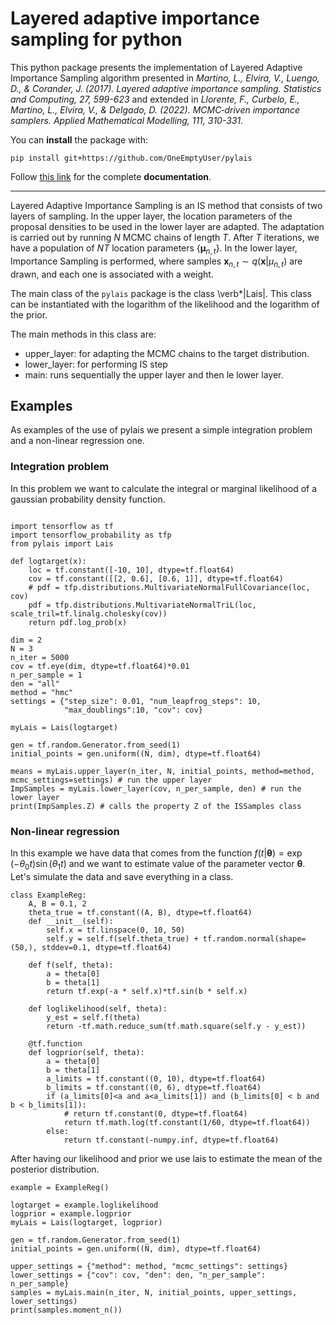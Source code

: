 # Layered adaptive importance sampling for python

This python package presents the implementation of Layered Adaptive Importance Sampling algorithm presented in *Martino, L., Elvira, V., Luengo, D., & Corander, J. (2017). Layered adaptive importance sampling. Statistics and Computing, 27, 599-623*
and extended in *Llorente, F., Curbelo, E., Martino, L., Elvira, V., & Delgado, D. (2022). MCMC‐driven importance samplers. Applied Mathematical Modelling, 111, 310-331*.

You can **install** the package with: 

`pip install git+https://github.com/OneEmptyUser/pylais`

Follow [this link](https://strong-crumble-ed7daa.netlify.app/) for the complete **documentation**.

-----

Layered Adaptive Importance Sampling is an IS method that consists of two layers of sampling. In the upper layer, the location parameters of the proposal densities to be used in the lower layer are adapted. The adaptation is carried out by running $N$ MCMC chains of length $T$. After $T$ iterations, we have a population of $NT$ location parameters $`\{\mathbf{\mu}_{n,t}\}`$. In the lower layer, Importance Sampling is performed, where samples $`\textbf{x}_{n,t}\sim q(\textbf{x} | {\mu}_{n,t})`$ are drawn, and each one is associated with a weight.


The main class of the `pylais` package is the class \verb*|Lais|. This class can be instantiated with the logarithm of the likelihood and the logarithm of the prior.

The main methods in this class are:
- upper_layer: for adapting the MCMC chains to the target distribution.
- lower_layer: for performing IS step
- main: runs sequentially the upper layer and then le lower layer.

## Examples
As examples of the use of pylais we present a simple integration problem and a non-linear regression one.

### Integration problem
In this problem we want to calculate the integral or marginal likelihood of a gaussian probability density function.
```{python}

import tensorflow as tf
import tensorflow_probability as tfp
from pylais import Lais

def logtarget(x):
    loc = tf.constant([-10, 10], dtype=tf.float64)
    cov = tf.constant([[2, 0.6], [0.6, 1]], dtype=tf.float64)
    # pdf = tfp.distributions.MultivariateNormalFullCovariance(loc, cov)
    pdf = tfp.distributions.MultivariateNormalTriL(loc, scale_tril=tf.linalg.cholesky(cov))
    return pdf.log_prob(x)

dim = 2
N = 3
n_iter = 5000
cov = tf.eye(dim, dtype=tf.float64)*0.01
n_per_sample = 1
den = "all"
method = "hmc"
settings = {"step_size": 0.01, "num_leapfrog_steps": 10,
            "max_doublings":10, "cov": cov}

myLais = Lais(logtarget)

gen = tf.random.Generator.from_seed(1)
initial_points = gen.uniform((N, dim), dtype=tf.float64)

means = myLais.upper_layer(n_iter, N, initial_points, method=method, mcmc_settings=settings) # run the upper layer
ImpSamples = myLais.lower_layer(cov, n_per_sample, den) # run the lower layer
print(ImpSamples.Z) # calls the property Z of the ISSamples class
```

### Non-linear regression
In this example we have data that comes from the function
$f(t|\mathbf{\theta}) = \exp{(-\theta_0t)}\sin{(\theta_1t)}$ and we want to estimate value of the parameter vector $\mathbf{\theta}$. Let's simulate the data and save everything in a class.
```
class ExampleReg:
    A, B = 0.1, 2
    theta_true = tf.constant((A, B), dtype=tf.float64)
    def __init__(self):
        self.x = tf.linspace(0, 10, 50)
        self.y = self.f(self.theta_true) + tf.random.normal(shape=(50,), stddev=0.1, dtype=tf.float64)

    def f(self, theta):
        a = theta[0]
        b = theta[1]
        return tf.exp(-a * self.x)*tf.sin(b * self.x)
    
    def loglikelihood(self, theta):
        y_est = self.f(theta)
        return -tf.math.reduce_sum(tf.math.square(self.y - y_est))

    @tf.function
    def logprior(self, theta):
        a = theta[0]
        b = theta[1]
        a_limits = tf.constant((0, 10), dtype=tf.float64)
        b_limits = tf.constant((0, 6), dtype=tf.float64)
        if (a_limits[0]<a and a<a_limits[1]) and (b_limits[0] < b and b < b_limits[1]):
            # return tf.constant(0, dtype=tf.float64)
            return tf.math.log(tf.constant(1/60, dtype=tf.float64))
        else:
            return tf.constant(-numpy.inf, dtype=tf.float64)
```
After having our likelihood and prior we use lais to estimate the mean of the posterior distribution.
```
example = ExampleReg()

logtarget = example.loglikelihood
logprior = example.logprior
myLais = Lais(logtarget, logprior)

gen = tf.random.Generator.from_seed(1)
initial_points = gen.uniform((N, dim), dtype=tf.float64)

upper_settings = {"method": method, "mcmc_settings": settings}
lower_settings = {"cov": cov, "den": den, "n_per_sample": n_per_sample}
samples = myLais.main(n_iter, N, initial_points, upper_settings, lower_settings)
print(samples.moment_n())
```

